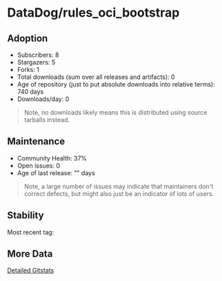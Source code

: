# DataDog/rules_oci_bootstrap

## Adoption

- Subscribers: 8
- Stargazers: 5
- Forks: 1
- Total downloads (sum over all releases and artifacts): 0
- Age of repository (just to put absolute downloads into relative terms): 740 days
- Downloads/day: 0

> Note, no downloads likely means this is distributed using source tarballs instead.

## Maintenance

- Community Health: 37%
- Open issues: 0
- Age of last release: "<No Releases>" days

> Note, a large number of issues may indicate that maintainers don't correct defects, but might also
> just be an indicator of lots of users.

## Stability

Most recent tag: 

## More Data

[Detailed Gitstats](/bazel-catalog/gitstats/DataDog/rules_oci_bootstrap)

